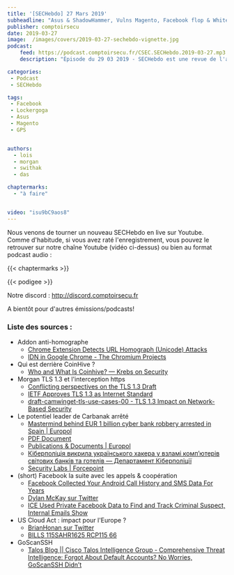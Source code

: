 ```yaml
---
title: '[SECHebdo] 27 Mars 2019'
subheadline: "Asus & ShadowHammer, Vulns Magento, Facebook flop & Whitehat mode, Pacemakers, Lockergoga, Interférences GPS, etc."
publisher: comptoirsecu
date: 2019-03-27
image:  /images/covers/2019-03-27-sechebdo-vignette.jpg
podcast:
    feed: https://podcast.comptoirsecu.fr/CSEC.SECHebdo.2019-03-27.mp3
    description: "Épisode du 29 03 2019 - SECHebdo est une revue de l'actualité cybersécurité réalisée en live sur Youtube, généralement le mardi soir."

categories:
 - Podcast
 - SECHebdo

tags:
 - Facebook
 - Lockergoga
 - Asus
 - Magento
 - GPS


authors:
  - lois
  - morgan
  - swithak
  - das

chaptermarks:
  - "à faire"


video: "isu9bC9aos8"
---
```


Nous venons de tourner un nouveau SECHebdo en live sur Youtube. Comme d'habitude, si vous avez raté l'enregistrement, vous pouvez le retrouver sur notre chaîne Youtube (vidéo ci-dessus) ou bien au format podcast audio :

{{< chaptermarks >}}

{{< podigee >}}

Notre discord : <http://discord.comptoirsecu.fr>

A bientôt pour d'autres émissions/podcasts!

### Liste des sources :

*  Addon anti-homographe
	* [Chrome Extension Detects URL Homograph (Unicode) Attacks](https://www.bleepingcomputer.com/news/security/chrome-extension-detects-url-homograph-unicode-attacks/)
	* [IDN in Google Chrome - The Chromium Projects](https://www.chromium.org/developers/design-documents/idn-in-google-chrome)
*  Qui est derrière CoinHive ?
	* [Who and What Is Coinhive? —  Krebs on Security](https://krebsonsecurity.com/2018/03/who-and-what-is-coinhive/)
* Morgan TLS 1.3 et l'interception https
	* [Conflicting perspectives on the TLS 1.3 Draft](https://blog.rapid7.com/2016/11/10/conflicting-perspectives-on-the-tls-13-draft/)
	* [IETF Approves TLS 1.3 as Internet Standard](https://www.bleepingcomputer.com/news/security/ietf-approves-tls-13-as-internet-standard/)
	* [draft-camwinget-tls-use-cases-00 - TLS 1.3 Impact on Network-Based Security](https://tools.ietf.org/html/draft-camwinget-tls-use-cases-00)
*  Le potentiel leader de Carbanak arrêté
	* [Mastermind behind EUR 1 billion cyber bank robbery arrested in Spain | Europol](https://www.europol.europa.eu/newsroom/news/mastermind-behind-eur-1-billion-cyber-bank-robbery-arrested-in-spain)
	* [PDF Document](https://securelist.com/files/2015/02/Carbanak_APT_eng.pdf)
	* [Publications & Documents | Europol](https://www.europol.europa.eu/publications-documents/carbanak/cobalt-infographic ( à projeter))
	* [Кіберполіція викрила українського хакера у взламі комп’ютерів світових банків та готелів — Департамент Кіберполіції](https://cyberpolice.gov.ua/news/kiberpolicziya-vykryla-ukrayinskogo-xakera-u-vzlami-kompyuteriv-svitovyx-bankiv-ta-goteliv-4470/)
	* [Security Labs | Forcepoint](https://blogs.forcepoint.com/security-labs/carbanak-group-uses-google-malware-command-and-control)
*  (short) Facebook la suite avec les appels & coopération
	* [Facebook Collected Your Android Call History and SMS Data For Years](https://thehackernews.com/2018/03/facebook-android-data.html?m=1)
	* [Dylan McKay sur Twitter](https://twitter.com/dylanmckaynz/status/976369275324678145?ref_src=twsrc%5Etfw&ref_url=https%3A%2F%2Fwww.numerama.com%2Ftech%2F338209-metadonnees-dappel-et-de-sms-aspirees-par-facebook-un-probleme-de-permission-sur-android.html&tfw_creator=foxteh)
	* [ICE Used Private Facebook Data to Find and Track Criminal Suspect, Internal Emails Show](https://theintercept.com/2018/03/26/facebook-data-ice-immigration/)
*  US Cloud Act : impact pour l'Europe ?
	* [BrianHonan sur Twitter](https://twitter.com/BrianHonan/status/977642741239869442?s=19)
	* [BILLS 115SAHR1625 RCP115 66](https://www.documentcloud.org/documents/4417596-BILLS-115SAHR1625-RCP115-66.html#document/p2201)
*  GoScanSSH
	* [Talos Blog || Cisco Talos Intelligence Group - Comprehensive Threat Intelligence: Forgot About Default Accounts? No Worries, GoScanSSH Didn’t](http://blog.talosintelligence.com/2018/03/goscanssh-analysis.html)
